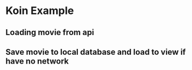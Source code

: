 # Koin Example
## Loading movie from api
## Save movie to local database and load to view if have no network
